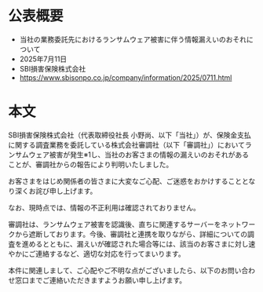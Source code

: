 # 公表概要
- 当社の業務委託先におけるランサムウェア被害に伴う情報漏えいのおそれについて
- 2025年7月11日
- SBI損害保険株式会社
- https://www.sbisonpo.co.jp/company/information/2025/0711.html

# 本文
SBI損害保険株式会社（代表取締役社長 小野尚、以下「当社」）が、保険金支払に関する調査業務を委託している株式会社審調社（以下「審調社」）においてランサムウェア被害が発生※1し、当社のお客さまの情報の漏えいのおそれがあることが、審調社からの報告により判明いたしました。

お客さまをはじめ関係者の皆さまに大変なご心配、ご迷惑をおかけすることとなり深くお詫び申し上げます。

なお、現時点では、情報の不正利用は確認されておりません。

審調社は、ランサムウェア被害を認識後、直ちに関連するサーバーをネットワークから遮断しております。今後、審調社と連携を取りながら、詳細についての調査を進めるとともに、漏えいが確認された場合等には、該当のお客さまに対し速やかにご連絡するなど、適切な対応を行ってまいります。

本件に関連しまして、ご心配やご不明な点がございましたら、以下のお問い合わせ窓口までご連絡いただきますようお願い申し上げます。
